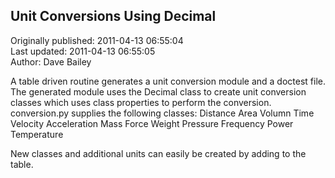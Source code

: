 ## Unit Conversions Using Decimal  
Originally published: 2011-04-13 06:55:04  
Last updated: 2011-04-13 06:55:05  
Author: Dave Bailey  
  
A table driven routine generates a unit conversion module and a doctest file. The generated module uses the Decimal class to create unit conversion classes which uses class properties to perform the conversion. conversion.py supplies the following classes:
    Distance
    Area
    Volumn
    Time
    Velocity
    Acceleration
    Mass
    Force
    Weight
    Pressure
    Frequency
    Power
    Temperature

New classes and additional units can easily be created by adding to the table.
